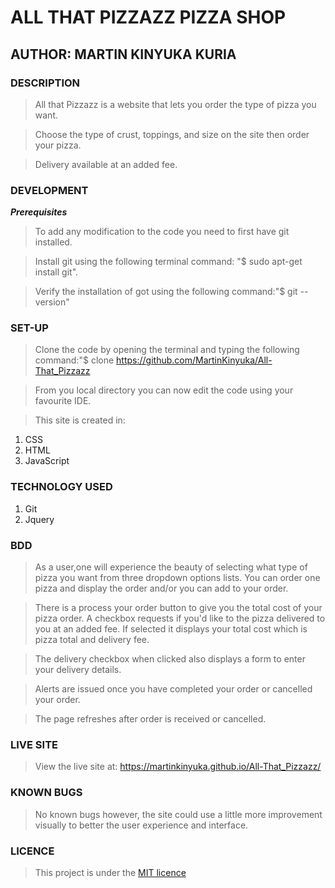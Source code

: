 # ALL THAT PIZZAZZ PIZZA SHOP

## AUTHOR: MARTIN KINYUKA KURIA

### **DESCRIPTION**

>All that Pizzazz is a website that lets you order the type of pizza you want. 

>Choose the type of crust, toppings, and size on the site then order your pizza.

>Delivery available at an added fee.

### **DEVELOPMENT**

*__Prerequisites__*

>To add any modification to the code you need to first have git installed. 

>Install git using the following terminal command: "$ sudo apt-get install git". 

>Verify the installation of got using the following command:"$ git --version"


### SET-UP

>Clone the code by opening the terminal and typing the following command:"$ clone https://github.com/MartinKinyuka/All-That_Pizzazz

>From you local directory you can now edit the code using your favourite IDE.

>This site is created in:

1. CSS
2. HTML
3. JavaScript

### TECHNOLOGY USED

1. Git
2. Jquery

### BDD
>As a user,one will experience the beauty of selecting what type of pizza you want from three dropdown options lists. You can order one pizza and display the order and/or you can add to your order.

>There is a process your order button to give you the total cost of your pizza order. A checkbox requests if you'd like to the pizza delivered to you at an added fee. If selected it displays your total cost which is pizza total and delivery fee.

>The delivery checkbox when clicked also displays a form to enter your delivery details.

>Alerts are issued once you have completed your order or cancelled your order.

>The page refreshes after order is received or cancelled.

### LIVE SITE

>View the live site at: https://martinkinyuka.github.io/All-That_Pizzazz/

### KNOWN BUGS

>No known bugs however, the site could use a little more improvement visually to better the user experience and interface.

### LICENCE

>This project is under the [MIT licence](licence)
